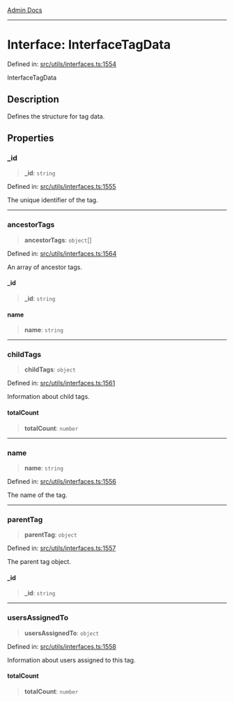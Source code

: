 [Admin Docs](/)

***

# Interface: InterfaceTagData

Defined in: [src/utils/interfaces.ts:1554](https://github.com/PalisadoesFoundation/talawa-admin/blob/main/src/utils/interfaces.ts#L1554)

InterfaceTagData

## Description

Defines the structure for tag data.

## Properties

### \_id

> **\_id**: `string`

Defined in: [src/utils/interfaces.ts:1555](https://github.com/PalisadoesFoundation/talawa-admin/blob/main/src/utils/interfaces.ts#L1555)

The unique identifier of the tag.

***

### ancestorTags

> **ancestorTags**: `object`[]

Defined in: [src/utils/interfaces.ts:1564](https://github.com/PalisadoesFoundation/talawa-admin/blob/main/src/utils/interfaces.ts#L1564)

An array of ancestor tags.

#### \_id

> **\_id**: `string`

#### name

> **name**: `string`

***

### childTags

> **childTags**: `object`

Defined in: [src/utils/interfaces.ts:1561](https://github.com/PalisadoesFoundation/talawa-admin/blob/main/src/utils/interfaces.ts#L1561)

Information about child tags.

#### totalCount

> **totalCount**: `number`

***

### name

> **name**: `string`

Defined in: [src/utils/interfaces.ts:1556](https://github.com/PalisadoesFoundation/talawa-admin/blob/main/src/utils/interfaces.ts#L1556)

The name of the tag.

***

### parentTag

> **parentTag**: `object`

Defined in: [src/utils/interfaces.ts:1557](https://github.com/PalisadoesFoundation/talawa-admin/blob/main/src/utils/interfaces.ts#L1557)

The parent tag object.

#### \_id

> **\_id**: `string`

***

### usersAssignedTo

> **usersAssignedTo**: `object`

Defined in: [src/utils/interfaces.ts:1558](https://github.com/PalisadoesFoundation/talawa-admin/blob/main/src/utils/interfaces.ts#L1558)

Information about users assigned to this tag.

#### totalCount

> **totalCount**: `number`
